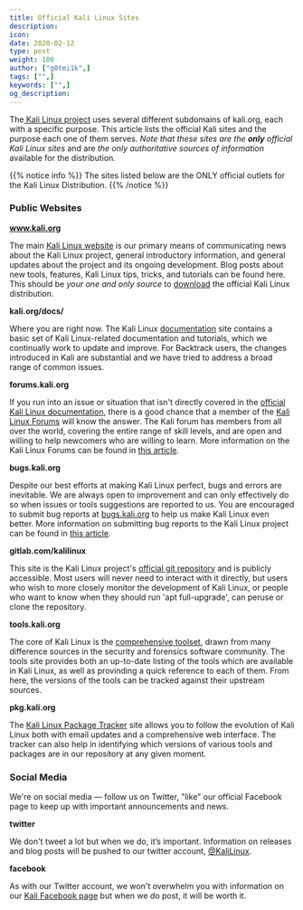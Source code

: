 ```yaml
---
title: Official Kali Linux Sites
description:
icon:
date: 2020-02-12
type: post
weight: 100
author: ["g0tmi1k",]
tags: ["",]
keywords: ["",]
og_description:
---
```


The[ Kali Linux project](https://www.kali.org) uses several different subdomains of kali.org, each with a specific purpose. This article lists the official Kali sites and the purpose each one of them serves. _Note that these sites are the **only** official Kali Linux sites_ and are _the only authoritative sources of information_ available for the distribution.

{{% notice info %}}
The sites listed below are the ONLY official outlets for the Kali Linux Distribution.
{{% /notice %}}

### Public Websites

**www.kali.org**


The main [Kali Linux website](https://www.kali.org/) is our primary means of communicating news about the Kali Linux project, general introductory information, and general updates about the project and its ongoing development.
Blog posts about new tools, features, Kali Linux tips, tricks, and tutorials can be found here. This should be _your one and only source_ to [download](https://www.kali.org/downloads/) the official Kali Linux distribution.

**kali.org/docs/**

Where you are right now. The Kali Linux [documentation](/docs/) site contains a basic set of Kali Linux-related documentation and tutorials, which we continually work to update and improve.
For Backtrack users, the changes introduced in Kali are substantial and we have tried to address a broad range of common issues.

**forums.kali.org**

If you run into an issue or situation that isn't directly covered in the [official Kali Linux documentation](/docs/), there is a good chance that a member of the [Kali Linux Forums](https://forums.kali.org/) will know the answer. The Kali forum has members from all over the world, covering the entire range of skill levels, and are open and willing to help newcomers who are willing to learn.
More information on the Kali Linux Forums can be found in [this article](/docs/community/kali-linux-community-forums/).

**bugs.kali.org**

Despite our best efforts at making Kali Linux perfect, bugs and errors are inevitable. We are always open to improvement and can only effectively do so when issues or tools suggestions are reported to us. You are encouraged to submit bug reports at [bugs.kali.org](https://bugs.kali.org) to help us make Kali Linux even better.
More information on submitting bug reports to the Kali Linux project can be found in [this article](/docs/community/submitting-issues-kali-bug-tracker/).

**gitlab.com/kalilinux**

This site is the Kali Linux project's [official git repository](https://gitlab.com/kalilinux/) and is publicly accessible. Most users will never need to interact with it directly, but users who wish to more closely monitor the development of Kali Linux, or people who want to know when they should run 'apt full-upgrade', can peruse or clone the repository.

**tools.kali.org**

The core of Kali Linux is the [comprehensive toolset](http://tools.kali.org/), drawn from many difference sources in the security and forensics software community. The tools site provides both an up-to-date listing of the tools which are available in Kali Linux, as well as provinding a quick reference to each of them. From here, the versions of the tools can be tracked against their upstream sources.

**pkg.kali.org**

The [Kali Linux Package Tracker](http://pkg.kali.org/) site allows you to follow the evolution of Kali Linux both with email updates and a comprehensive web interface. The tracker can also help in identifying which versions of various tools and packages are in our repository at any given moment.

### Social Media

We're on social media — follow us on Twitter, "like" our official Facebook page to keep up with important announcements and news.

**twitter**

We don't tweet a lot but when we do, it’s important. Information on releases and blog posts will be pushed to our twitter account, [@KaliLinux](https://twitter.com/KaliLinux).

**facebook**

As with our Twitter account, we won't overwhelm you with information on our [Kali Facebook page](https://www.facebook.com/Kali-Linux) but when we do post, it will be worth it.
